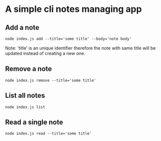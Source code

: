 # A simple cli notes managing app
## Add a note
`node index.js add --title='some title' --body='note body'`

Note: 'title' is an unique identifier therefore the note with same title will be updated instead of creating a new one. 

## Remove a note
`node index.js remove --title='some title'`

## List all notes
`node index.js list`

## Read a single note
`node index.js read --title='some title'`
